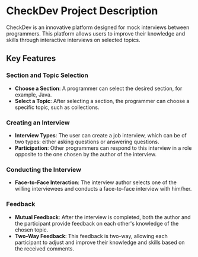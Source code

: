 # CheckDev Project Description

CheckDev is an innovative platform designed for mock interviews between programmers. This platform allows users to improve their knowledge and skills through interactive interviews on selected topics.

## Key Features

### Section and Topic Selection
- **Choose a Section**: A programmer can select the desired section, for example, Java.
- **Select a Topic**: After selecting a section, the programmer can choose a specific topic, such as collections.

### Creating an Interview
- **Interview Types**: The user can create a job interview, which can be of two types: either asking questions or answering questions.
- **Participation**: Other programmers can respond to this interview in a role opposite to the one chosen by the author of the interview.

### Conducting the Interview
- **Face-to-Face Interaction**: The interview author selects one of the willing interviewees and conducts a face-to-face interview with him/her.

### Feedback
- **Mutual Feedback**: After the interview is completed, both the author and the participant provide feedback on each other's knowledge of the chosen topic.
- **Two-Way Feedback**: This feedback is two-way, allowing each participant to adjust and improve their knowledge and skills based on the received comments.
